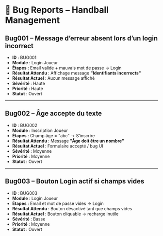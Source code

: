 # 🐞 Bug Reports – Handball Management

## Bug001 – Message d’erreur absent lors d’un login incorrect
- **ID** : BUG001  
- **Module** : Login Joueur  
- **Étapes** : Email valide + mauvais mot de passe → Login  
- **Résultat Attendu** : Affichage message **"Identifiants incorrects"**  
- **Résultat Actuel** : Aucun message affiché  
- **Sévérité** : Haute  
- **Priorité** : Haute  
- **Statut** : Ouvert  

---

## Bug002 – Âge accepte du texte
- **ID** : BUG002  
- **Module** : Inscription Joueur  
- **Étapes** : Champ âge = "abc" → S’inscrire  
- **Résultat Attendu** : Message **"Âge doit être un nombre"**  
- **Résultat Actuel** : Formulaire accepté / bug UI  
- **Sévérité** : Moyenne  
- **Priorité** : Moyenne  
- **Statut** : Ouvert  

---

## Bug003 – Bouton Login actif si champs vides
- **ID** : BUG003  
- **Module** : Login Joueur  
- **Étapes** : Email et mot de passe vides → Login  
- **Résultat Attendu** : Bouton désactivé tant que champs vides  
- **Résultat Actuel** : Bouton cliquable → recharge inutile  
- **Sévérité** : Basse  
- **Priorité** : Moyenne  
- **Statut** : Ouvert  

